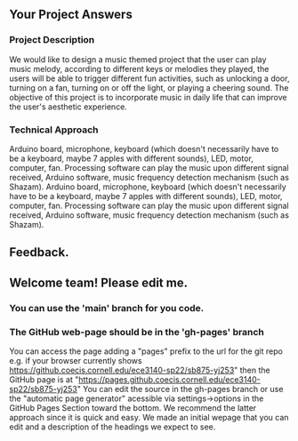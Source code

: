 ## Your Project Answers

### Project Description

We would like to design a music themed project that the user can play music melody, according to different keys or melodies they played, the users will be able to trigger different fun activities, such as unlocking a door, turning on a fan, turning on or off the light, or playing a cheering sound. The objective of this project is to incorporate music in daily life that can improve the user's aesthetic experience. 
### Technical Approach

Arduino board, microphone, keyboard (which doesn't necessarily have to be a keyboard, maybe 7 apples with different sounds), LED, motor, computer, fan. Processing software can play the music upon different signal received, Arduino software, music frequency detection mechanism (such as Shazam).
Arduino board, microphone, keyboard (which doesn't necessarily have to be a keyboard, maybe 7 apples with different sounds), LED, motor, computer, fan. Processing software can play the music upon different signal received, Arduino software, music frequency detection mechanism (such as Shazam).

## Feedback.

## Welcome team! Please edit me.
### You can use the 'main' branch for you code.
### The GitHub web-page should be in the 'gh-pages' branch
You can access the page adding a "pages" prefix to the url for the git repo e.g. if your browser currently shows https://github.coecis.cornell.edu/ece3140-sp22/sb875-yj253" then the GitHub page is at "https://pages.github.coecis.cornell.edu/ece3140-sp22/sb875-yj253" You can edit the source in the gh-pages branch or use the "automatic page generator" acessible via settings->options in the GitHub Pages Section toward the bottom. We recommend the latter approach since it is quick and easy. We made an initial wepage that you can edit and a description of the headings we expect to see.